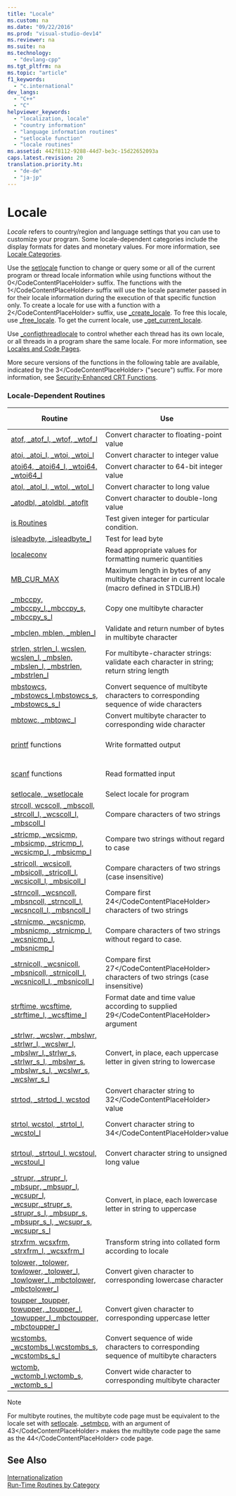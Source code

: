 ```yaml
---
title: "Locale"
ms.custom: na
ms.date: "09/22/2016"
ms.prod: "visual-studio-dev14"
ms.reviewer: na
ms.suite: na
ms.technology: 
  - "devlang-cpp"
ms.tgt_pltfrm: na
ms.topic: "article"
f1_keywords: 
  - "c.international"
dev_langs: 
  - "C++"
  - "C"
helpviewer_keywords: 
  - "localization, locale"
  - "country information"
  - "language information routines"
  - "setlocale function"
  - "locale routines"
ms.assetid: 442f8112-9288-44d7-be3c-15d22652093a
caps.latest.revision: 20
translation.priority.ht: 
  - "de-de"
  - "ja-jp"
---
```

# Locale
*Locale* refers to country/region and language settings that you can use to customize your program. Some locale-dependent categories include the display formats for dates and monetary values. For more information, see [Locale Categories](../vs140/locale-categories.md).  
  
 Use the [setlocale](../vs140/setlocale--_wsetlocale.md) function to change or query some or all of the current program or thread locale information while using functions without the <CodeContentPlaceHolder>0\</CodeContentPlaceHolder> suffix. The functions with the <CodeContentPlaceHolder>1\</CodeContentPlaceHolder> suffix will use the locale parameter passed in for their locale information during the execution of that specific function only. To create a locale for use with a function with a <CodeContentPlaceHolder>2\</CodeContentPlaceHolder> suffix, use [_create_locale](../vs140/_create_locale--_wcreate_locale.md). To free this locale, use [_free_locale](../vs140/_free_locale.md). To get the current locale, use [_get_current_locale](../vs140/_get_current_locale.md).  
  
 Use [_configthreadlocale](../vs140/_configthreadlocale.md) to control whether each thread has its own locale, or all threads in a program share the same locale. For more information, see [Locales and Code Pages](../vs140/locales-and-code-pages.md).  
  
 More secure versions of the functions in the following table are available, indicated by the <CodeContentPlaceHolder>3\</CodeContentPlaceHolder> ("secure") suffix. For more information, see [Security-Enhanced CRT Functions](../vs140/security-features-in-the-crt.md).  
  
### Locale-Dependent Routines  
  
|Routine|Use|<CodeContentPlaceHolder>4\</CodeContentPlaceHolder> category setting dependence|  
|-------------|---------|---------------------------------------------|  
|[atof, _atof_l, _wtof, _wtof_l](../vs140/atof--_atof_l--_wtof--_wtof_l.md)|Convert character to floating-point value|<CodeContentPlaceHolder>5\</CodeContentPlaceHolder>|  
|[atoi, _atoi_l, _wtoi, _wtoi_l](../vs140/atoi--_atoi_l--_wtoi--_wtoi_l.md)|Convert character to integer value|<CodeContentPlaceHolder>6\</CodeContentPlaceHolder>|  
|[atoi64, _atoi64_l, _wtoi64, _wtoi64_l](../vs140/_atoi64--_atoi64_l--_wtoi64--_wtoi64_l.md)|Convert character to 64-bit integer value|<CodeContentPlaceHolder>7\</CodeContentPlaceHolder>|  
|[atol, _atol_l, _wtol, _wtol_l](../vs140/atol--_atol_l--_wtol--_wtol_l.md)|Convert character to long value|<CodeContentPlaceHolder>8\</CodeContentPlaceHolder>|  
|[_atodbl, _atoldbl, _atoflt](../vs140/_atodbl--_atodbl_l--_atoldbl--_atoldbl_l--_atoflt--_atoflt_l.md)|Convert character to double-long value|<CodeContentPlaceHolder>9\</CodeContentPlaceHolder>|  
|[is Routines](../vs140/is--isw-routines.md)|Test given integer for particular condition.|<CodeContentPlaceHolder>10\</CodeContentPlaceHolder>|  
|[isleadbyte, _isleadbyte_l](../vs140/isleadbyte--_isleadbyte_l.md)|Test for lead byte|<CodeContentPlaceHolder>11\</CodeContentPlaceHolder>|  
|[localeconv](../vs140/localeconv.md)|Read appropriate values for formatting numeric quantities|<CodeContentPlaceHolder>12\</CodeContentPlaceHolder>|  
|[MB_CUR_MAX](../vs140/mb_cur_max.md)|Maximum length in bytes of any multibyte character in current locale (macro defined in STDLIB.H)|<CodeContentPlaceHolder>13\</CodeContentPlaceHolder>|  
|[_mbccpy, _mbccpy_l](../vs140/_mbccpy--_mbccpy_l.md),[_mbccpy_s, _mbccpy_s_l](../vs140/_mbccpy_s--_mbccpy_s_l.md)|Copy one multibyte character|<CodeContentPlaceHolder>14\</CodeContentPlaceHolder>|  
|[_mbclen, mblen, _mblen_l](../vs140/_mbclen--mblen--_mblen_l.md)|Validate and return number of bytes in multibyte character|<CodeContentPlaceHolder>15\</CodeContentPlaceHolder>|  
|[strlen, strlen_l, wcslen, wcslen_l, _mbslen, _mbslen_l, _mbstrlen, _mbstrlen_l](../vs140/strlen--wcslen--_mbslen--_mbslen_l--_mbstrlen--_mbstrlen_l.md)|For multibyte-character strings: validate each character in string; return string length|<CodeContentPlaceHolder>16\</CodeContentPlaceHolder>|  
|[mbstowcs, _mbstowcs_l](../vs140/mbstowcs--_mbstowcs_l.md),[mbstowcs_s, _mbstowcs_s_l](../vs140/mbstowcs_s--_mbstowcs_s_l.md)|Convert sequence of multibyte characters to corresponding sequence of wide characters|<CodeContentPlaceHolder>17\</CodeContentPlaceHolder>|  
|[mbtowc, _mbtowc_l](../vs140/mbtowc--_mbtowc_l.md)|Convert multibyte character to corresponding wide character|<CodeContentPlaceHolder>18\</CodeContentPlaceHolder>|  
|[printf](../vs140/printf--_printf_l--wprintf--_wprintf_l.md) functions|Write formatted output|<CodeContentPlaceHolder>19\</CodeContentPlaceHolder> (determines radix character output)|  
|[scanf](../vs140/scanf--_scanf_l--wscanf--_wscanf_l.md) functions|Read formatted input|<CodeContentPlaceHolder>20\</CodeContentPlaceHolder> (determines radix character recognition)|  
|[setlocale, _wsetlocale](../vs140/setlocale--_wsetlocale.md)|Select locale for program|Not applicable|  
|[strcoll, wcscoll, _mbscoll, _strcoll_l, _wcscoll_l, _mbscoll_l](../vs140/strcoll--wcscoll--_mbscoll--_strcoll_l--_wcscoll_l--_mbscoll_l.md)|Compare characters of two strings|<CodeContentPlaceHolder>21\</CodeContentPlaceHolder>|  
|[_stricmp, _wcsicmp, _mbsicmp, _stricmp_l, _wcsicmp_l, _mbsicmp_l](../vs140/_stricmp--_wcsicmp--_mbsicmp--_stricmp_l--_wcsicmp_l--_mbsicmp_l.md)|Compare two strings without regard to case|<CodeContentPlaceHolder>22\</CodeContentPlaceHolder>|  
|[_stricoll, _wcsicoll, _mbsicoll, _stricoll_l, _wcsicoll_l, _mbsicoll_l](../vs140/_stricoll--_wcsicoll--_mbsicoll--_stricoll_l--_wcsicoll_l--_mbsicoll_l.md)|Compare characters of two strings (case insensitive)|<CodeContentPlaceHolder>23\</CodeContentPlaceHolder>|  
|[_strncoll, _wcsncoll, _mbsncoll, _strncoll_l, _wcsncoll_l, _mbsncoll_l](../vs140/_strncoll--_wcsncoll--_mbsncoll--_strncoll_l--_wcsncoll_l--_mbsncoll_l.md)|Compare first <CodeContentPlaceHolder>24\</CodeContentPlaceHolder> characters of two strings|<CodeContentPlaceHolder>25\</CodeContentPlaceHolder>|  
|[_strnicmp, _wcsnicmp, _mbsnicmp, _strnicmp_l, _wcsnicmp_l, _mbsnicmp_l](../vs140/_strnicmp--_wcsnicmp--_mbsnicmp--_strnicmp_l--_wcsnicmp_l--_mbsnicmp_l.md)|Compare characters of two strings without regard to case.|<CodeContentPlaceHolder>26\</CodeContentPlaceHolder>|  
|[_strnicoll, _wcsnicoll, _mbsnicoll, _strnicoll_l, _wcsnicoll_l, _mbsnicoll_l](../vs140/_strnicoll--_wcsnicoll--_mbsnicoll--_strnicoll_l--_wcsnicoll_l--_mbsnicoll_l.md)|Compare first <CodeContentPlaceHolder>27\</CodeContentPlaceHolder> characters of two strings (case insensitive)|<CodeContentPlaceHolder>28\</CodeContentPlaceHolder>|  
|[strftime, wcsftime, _strftime_l, _wcsftime_l](../vs140/strftime--wcsftime--_strftime_l--_wcsftime_l.md)|Format date and time value according to supplied <CodeContentPlaceHolder>29\</CodeContentPlaceHolder> argument|<CodeContentPlaceHolder>30\</CodeContentPlaceHolder>|  
|[_strlwr, _wcslwr, _mbslwr, _strlwr_l, _wcslwr_l, _mbslwr_l](../vs140/_strlwr--_wcslwr--_mbslwr--_strlwr_l--_wcslwr_l--_mbslwr_l.md),[_strlwr_s, _strlwr_s_l, _mbslwr_s, _mbslwr_s_l, _wcslwr_s, _wcslwr_s_l](../vs140/_strlwr_s--_strlwr_s_l--_mbslwr_s--_mbslwr_s_l--_wcslwr_s--_wcslwr_s_l.md)|Convert, in place, each uppercase letter in given string to lowercase|<CodeContentPlaceHolder>31\</CodeContentPlaceHolder>|  
|[strtod, _strtod_l, wcstod](../vs140/strtod--_strtod_l--wcstod--_wcstod_l.md)|Convert character string to <CodeContentPlaceHolder>32\</CodeContentPlaceHolder> value|<CodeContentPlaceHolder>33\</CodeContentPlaceHolder> (determines radix character recognition)|  
|[strtol, wcstol, _strtol_l, _wcstol_l](../vs140/strtol--wcstol--_strtol_l--_wcstol_l.md)|Convert character string to <CodeContentPlaceHolder>34\</CodeContentPlaceHolder>value|<CodeContentPlaceHolder>35\</CodeContentPlaceHolder> (determines radix character recognition)|  
|[strtoul, _strtoul_l, wcstoul, _wcstoul_l](../vs140/strtoul--_strtoul_l--wcstoul--_wcstoul_l.md)|Convert character string to unsigned long value|<CodeContentPlaceHolder>36\</CodeContentPlaceHolder> (determines radix character recognition)|  
|[_strupr, _strupr_l, _mbsupr, _mbsupr_l, _wcsupr_l, _wcsupr](../vs140/_strupr--_strupr_l--_mbsupr--_mbsupr_l--_wcsupr_l--_wcsupr.md),[_strupr_s, _strupr_s_l, _mbsupr_s, _mbsupr_s_l, _wcsupr_s, _wcsupr_s_l](../vs140/_strupr_s--_strupr_s_l--_mbsupr_s--_mbsupr_s_l--_wcsupr_s--_wcsupr_s_l.md)|Convert, in place, each lowercase letter in string to uppercase|<CodeContentPlaceHolder>37\</CodeContentPlaceHolder>|  
|[strxfrm, wcsxfrm, _strxfrm_l, _wcsxfrm_l](../vs140/strxfrm--wcsxfrm--_strxfrm_l--_wcsxfrm_l.md)|Transform string into collated form according to locale|<CodeContentPlaceHolder>38\</CodeContentPlaceHolder>|  
|[tolower, _tolower, towlower, _tolower_l, _towlower_l](../vs140/tolower--_tolower--towlower--_tolower_l--_towlower_l.md),[_mbctolower, _mbctolower_l](../vs140/_mbctolower--_mbctolower_l--_mbctoupper--_mbctoupper_l.md)|Convert given character to corresponding lowercase character|<CodeContentPlaceHolder>39\</CodeContentPlaceHolder>|  
|[toupper _toupper, towupper, _toupper_l, _towupper_l](../vs140/toupper--_toupper--towupper--_toupper_l--_towupper_l.md),[_mbctoupper, _mbctoupper_l](../vs140/_mbctolower--_mbctolower_l--_mbctoupper--_mbctoupper_l.md)|Convert given character to corresponding uppercase letter|<CodeContentPlaceHolder>40\</CodeContentPlaceHolder>|  
|[wcstombs, _wcstombs_l](../vs140/wcstombs--_wcstombs_l.md),[wcstombs_s, _wcstombs_s_l](../vs140/wcstombs_s--_wcstombs_s_l.md)|Convert sequence of wide characters to corresponding sequence of multibyte characters|<CodeContentPlaceHolder>41\</CodeContentPlaceHolder>|  
|[wctomb, _wctomb_l](../vs140/wctomb--_wctomb_l.md),[wctomb_s, _wctomb_s_l](../vs140/wctomb_s--_wctomb_s_l.md)|Convert wide character to corresponding multibyte character|<CodeContentPlaceHolder>42\</CodeContentPlaceHolder>|  
  
> [!NOTE]
>  For multibyte routines, the multibyte code page must be equivalent to the locale set with [setlocale](../vs140/setlocale--_wsetlocale.md). [_setmbcp](../vs140/_setmbcp.md), with an argument of <CodeContentPlaceHolder>43\</CodeContentPlaceHolder> makes the multibyte code page the same as the <CodeContentPlaceHolder>44\</CodeContentPlaceHolder> code page.  
  
## See Also  
 [Internationalization](../vs140/internationalization.md)   
 [Run-Time Routines by Category](../vs140/run-time-routines-by-category.md)